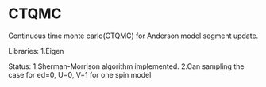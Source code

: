 # CTQMC
Continuous time monte carlo(CTQMC) for Anderson model segment update.

Libraries:
  1.Eigen

Status:
  1.Sherman-Morrison algorithm implemented. 
  2.Can sampling the case for ed=0, U=0, V=1 for one spin model
